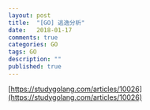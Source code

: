 ```yaml
---
layout: post
title:  "[GO] 逃逸分析"
date:   2018-01-17
comments: true
categories: GO
tags: GO
description: ""
published: true
---
```



[https://studygolang.com/articles/10026](https://studygolang.com/articles/10026)
